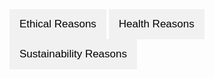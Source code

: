 <html lang="en">
<head>
  <meta charset="UTF-8">
  <meta name="viewport" content="width=device-width, initial-scale=1.0">
  <title>Tabbed Interface</title>
  <title>Embed Google Drive Video</title>
  <style>
    body {
      font-family: Arial, sans-serif;
    }

    .tabs {
      display: flex;
      margin-bottom: 20px;
    }

    .tab-button {
      background-color: #f1f1f1;
      border: none;
      outline: none;
      cursor: pointer;
      padding: 14px 16px;
      transition: background-color 0.3s;
      font-size: 17px;
    }

    .tab-button:hover {
      background-color: #ddd;
    }

    .tab-button.active {
      background-color: #ccc;
    }

    .tab-content {
      display: none;
      padding: 20px;
      border: 1px solid #ccc;
      border-top: none;
    }

    .tab-content h2 {
      margin-top: 0;
    }
  </style>
</head>
<body>
  <div class="tabs">
    <button class="tab-button" onclick="openTab(event, 'Ethical')">Ethical Reasons</button>
    <button class="tab-button" onclick="openTab(event, 'Health')">Health Reasons</button>
    <button class="tab-button" onclick="openTab(event, 'Sustainability')">Sustainability Reasons</button>
  </div>

  <div id="Ethical" class="tab-content">
    <h2>Ethical Reasons</h2>
    <p>
<body>
    <h1>Dairy</h1>
    <div style="position: relative; width: 100%; height: 0; padding-bottom: 56.25%;">
        <iframe 
            src="https://drive.google.com/file/d/1CBEONkl0h0BEoGLVi_Cq06dQssbLzvhM/preview" 
            frameborder="0" 
            allowfullscreen 
            style="position: absolute; top: 0; left: 0; width: 100%; height: 100%;">
        </iframe>
    </div>
  <h1>Eggs</h1>
  <div style="position: relative; width: 100%; height: 0; padding-bottom: 56.25%;">
        <iframe 
            src="https://drive.google.com/file/d/1X5zYk6hZIfOdSpOPTRcgvBhmoI2NGfcT/preview" 
            frameborder="0" 
            allowfullscreen 
            style="position: absolute; top: 0; left: 0; width: 100%; height: 100%;">
        </iframe>
    </div>
</body>
    </p>
  </div>

  <div id="Health" class="tab-content">
    <h2>Health Reasons</h2>
    <p>The cool thing about veganism is that you are not only acting in a way that coincides with your ethical values, you also benefit from it greatly health-wise. I remember a time where I tried to become more fit and kept track of my caloric intake. At that time I wasn't consuming dairy products any longer, just organic eggs, I was naive thinking that "organic" meant that they had amazing lives, full of freedom, especially that of suffering. This is not the case, it is a simple ploy by the animal industry to trick you into continuing to purchase their products of animal expolitation. So there I was, eating 3 eggs a day for my breakfast, thinking I was nourishing my body in a way that represents its needs and optimal health. Unbeknownst to me, I was bombarding my body with saturated fats as well as huge amounts of cholesterol. Almost every morning I was left with stomach aches, sometimes thinking I hadn't cooked the eggs correctly, it was the same with my consumption of dairy. Ever since I've solely consumed plants, I have felt a stabilisation of my energy levels, a complete evisceration of stomach pains and an overall better mood, well apart from the realisation that you are now a misanthrope :P

   <br><h1>Sources:<h1><br>

    <br><a href="https://www.ncbi.nlm.nih.gov/pmc/articles/PMC4991921/" target="_blank" rel="noopener noreferrer">Health benefits</a><br>
    <br><a href="https://med.stanford.edu/news/all-news/2023/11/twin-diet-vegan-cardiovascular.html" target="_blank" rel="noopener noreferrer">twin study</a><br>
    <br><a href="https://www.pcrm.org/good-nutrition/nutrition-information/health-concerns-with-eggs" target="_blank" rel="noopener noreferrer">Eggs</a><br> 
    <br><a href="https://www.pcrm.org/good-nutrition/nutrition-information/health-concerns-about-dairy" target="_blank" rel="noopener noreferrer">Dairy</a><br> 
    </p>


  <div id="Sustainability" class="tab-content">
  <h2>Sustainability Reasons</h2>
<p>
<body>
<h1>Impacts of animal agriculture on climate change</h1>

<h2>How much CO2 has already been released, how much is released a year and what are the planet's reserves?</h2>

<br><a href="https://informationisbeautiful.net/visualizations/how-many-gigatons-of-co2/" target="_blank" rel="noopener noreferrer">CO2-Statistics</a><br>
<br><br>
<h2>What other greenhouse gases exist and what is their GWP? <strong>(Global Warming Potential</strong></h2>
<p>Methane's instantenous GWP is 120 times greater than that of CO2! Since oceans obviously store heat, it's important to remember.</p>

<br><a href="https://climate.mit.edu/ask-mit/what-makes-methane-more-potent-greenhouse-gas-carbon-dioxide" target="_blank" rel="noopener noreferrer">Methane's GWP</a><br>

<br><a href="https://climate.nasa.gov/vital-signs/ocean-warming/?intent=121" target="_blank" rel="noopener noreferrer">Ocean warming</a><br>
<br><a href="https://ourworldindata.org/greenhouse-gas-emissions" target="_blank" rel="noopener noreferrer">Grennhouse gases comparison</a><br>


<br><h2>If CO2 stays in the atmosphere for potentially thousands of years and we are emitting more CO2 every year, what can we do?</h2><br>

We need time, time to reduce the emissions, time to change our societies, time to adapt. This time can be gained by simply abstaining from animal products that hurt you, the planet and most importantly the victims.

<br>What can you and I do about a most likely catastrphic future? Are you the kind of person that puts their trust in the people in power (politicans, large corporations, shady governmental instiutions, etc.)? Or do you look at it with sceptisism and desire for finding out what you can do right now to do your part in the most important socail movement of human history? It is important to realize that the industry is only destroying the planet, because of an accumulation of individual decisions. More comfort, faster everything, better everything, shinier everything, consume, consume, consume. It would be inconceivable to even bring up the thought of consequences, cause that might reduce the profit. Corporations need that number to go up, no matter the cost, no matter what. While I am on my ramble let me bring up maybe the worst corporation of all: <strong>nestle</strong> 5 of the probably worst things nestle has done: No.1: Causing the death of millions of infants. No.2: Child slave labor. No.3: Exploiting drought ridden areas to make a profit (California). No.4: Plastic pollution. (Their solution to this is to burn the plastic, nothing can go wrong when you do that am I right). No.5: Exploiting drought ridden areas (Pakistan) to not only make a profit, but also wasting half the water and contaminating the ground water. Great job Nestle! So how is it possible that Nestle still exists and is to this day one of the biggest corporations in europe? <strong>Manipulation :)<strong><br>
</body>
</p>

  <script>
    function openTab(evt, tabName) {
      // Declare all variables
      var i, tabcontent, tabbuttons;

      // Get all elements with class="tab-content" and hide them
      tabcontent = document.getElementsByClassName("tab-content");
      for (i = 0; i < tabcontent.length; i++) {
        tabcontent[i].style.display = "none";
      }

      // Get all elements with class="tab-button" and remove the class "active"
      tabbuttons = document.getElementsByClassName("tab-button");
      for (i = 0; i < tabbuttons.length; i++) {
        tabbuttons[i].className = tabbuttons[i].className.replace(" active", "");
      }

      // Show the current tab, and add an "active" class to the button that opened the tab
      document.getElementById(tabName).style.display = "block";
      evt.currentTarget.className += " active";
    }

    // By default, open the first tab
    document.addEventListener("DOMContentLoaded", function() {
      document.querySelector('.tab-button').click();
    });
  </script>
